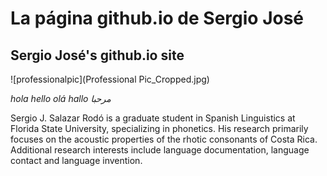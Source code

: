 # La página github.io de Sergio José
## Sergio José's github.io site

![professionalpic](Professional Pic_Cropped.jpg)

*hola hello olá hallo مرحبا* 

Sergio J. Salazar Rodó is a graduate student in Spanish Linguistics at Florida State University, specializing in phonetics. His research primarily focuses on the acoustic properties of the rhotic consonants of Costa Rica. Additional research interests include language documentation, language contact and language invention.
